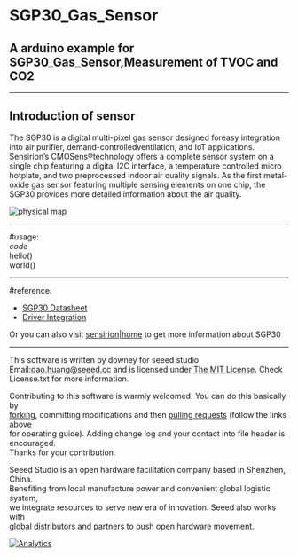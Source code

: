 # SGP30_Gas_Sensor
## A arduino example for SGP30_Gas_Sensor,Measurement of TVOC and CO2
***
## Introduction of sensor
The SGP30 is a digital multi-pixel gas sensor designed foreasy integration into air purifier,
demand-controlledventilation, and IoT applications. Sensirion’s CMOSens®technology offers a 
complete sensor system on a single chip featuring a digital I2C interface, a temperature 
controlled micro hotplate, and two preprocessed indoor air quality signals. As the first 
metal-oxide gas sensor featuring multiple sensing elements on one chip, the SGP30 provides 
more detailed information about the air quality.  

![physical map](https://github.com/linux-downey/SGP30_Gas_Sensor/blob/master/pictures/SGP30%20physical%20map.png)  
***  
#usage:  
*code*  
    hello()  
    world()  
***  
#reference:  
* [SGP30 Datasheet](https://www.sensirion.com/fileadmin/user_upload/customers/sensirion/Dokumente/9_Gas_Sensors/Sensirion_Gas_Sensors_SGP30_Datasheet_EN.pdf)  
* [Driver Integration](https://www.sensirion.com/fileadmin/user_upload/customers/sensirion/Dokumente/9_Gas_Sensors/Sensirion_Gas_Sensors_SGP30_Driver-Integration-Guide_HW_I2C.pdf)  

Or you can also visit [sensirion|home](https://www.sensirion.com/cn/environmental-sensors/gas-sensors/multi-pixel-gas-sensors/) to get more information about SGP30  


***
This software is written by downey  for seeed studio<br>
Email:dao.huang@seeed.cc
and is licensed under [The MIT License](http://opensource.org/licenses/mit-license.php). Check License.txt for more information.<br>

Contributing to this software is warmly welcomed. You can do this basically by<br>
[forking](https://help.github.com/articles/fork-a-repo), committing modifications and then [pulling requests](https://help.github.com/articles/using-pull-requests) (follow the links above<br>
for operating guide). Adding change log and your contact into file header is encouraged.<br>
Thanks for your contribution.

Seeed Studio is an open hardware facilitation company based in Shenzhen, China. <br>
Benefiting from local manufacture power and convenient global logistic system, <br>
we integrate resources to serve new era of innovation. Seeed also works with <br>
global distributors and partners to push open hardware movement.<br>


[![Analytics](https://ga-beacon.appspot.com/UA-46589105-3/CAN_BUS_Shield)](https://github.com/igrigorik/ga-beacon)
